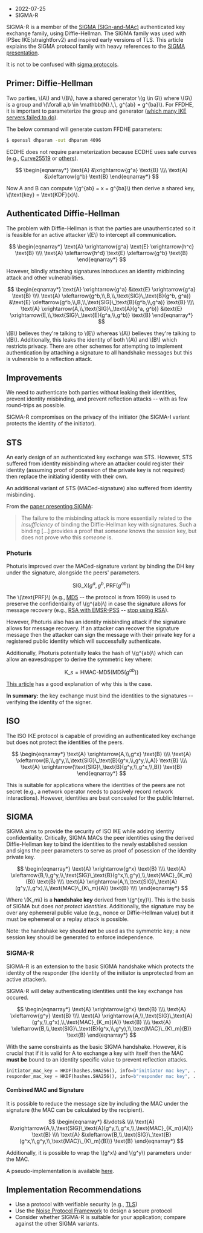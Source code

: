 - 2022-07-25
- SIGMA-R

<script src="https://polyfill.io/v3/polyfill.min.js?features=es6"></script>
<script id="MathJax-script" async src="https://cdn.jsdelivr.net/npm/mathjax@3/es5/tex-mml-chtml.js"></script>

SIGMA-R is a member of the [SIGMA (SIGn-and-MAc)](https://webee.technion.ac.il/~hugo/sigma-pdf.pdf)
authenticated key exchange family, using Diffie-Hellman. The SIGMA family was
used with IPSec IKE(straightforv2) and inspired early versions of TLS. This article explains the SIGMA protocol family with heavy references to the [SIGMA presentation](https://webee.technion.ac.il/~hugo/sigma.html).

It is not to be confused with [sigma protocols](https://crypto.stanford.edu/cs355/19sp/lec6.pdf).


## Primer: Diffie-Hellman

Two parties, \\(A\\) and \\(B\\), have a shared generator \\(g \in G\\) where \\(G\\) is a group and \\(\forall a,b \in \mathbb{N}.\\,\\, g^{ab} = g^{ba}\\). For FFDHE, it is important to parameterize the group and generator ([which many IKE servers failed to do](https://weakdh.org/imperfect-forward-secrecy-ccs15.pdf)).

The below command will generate custom FFDHE parameters:

```sh
$ openssl dhparam -out dhparam 4096
```

ECDHE does not require parameterization because ECDHE uses safe curves (e.g., [Curve25519](https://cr.yp.to/ecdh/curve25519-20060209.pdf) or [others](https://safecurves.cr.yp.to/)).

$$
\begin{eqnarray*}
\text{A} &\xrightarrow{g^a} \text{B} \\\\
\text{A} &\xleftarrow{g^b} \text{B}
\end{eqnarray*}
$$

Now A and B can compute \\(g^{ab} = x = g^{ba}\\) then derive a shared key, \\(\text{key} = \text{KDF}(x)\\).

## Authenticated Diffie-Hellman

The problem with Diffie-Hellman is that the parties are unauthenticated so it is feasible for an active attacker \\(E\\) to intercept all communication.

$$
\begin{eqnarray*}
\text{A} \xrightarrow{g^a} \text{E} \xrightarrow{h^c} \text{B} \\\\
\text{A} \xleftarrow{h^d} \text{E} \xleftarrow{g^b} \text{B}
\end{eqnarray*}
$$

However, blindly attaching signatures introduces an identity midbinding attack and other vulnerabilities.

$$
\begin{eqnarray*}
\text{A} \xrightarrow{g^a} &\text{E} \xrightarrow{g^a} \text{B} \\\\
\text{A} \xleftarrow{g^b,\\,B,\\,\text{SIG}\_\text{B}(g^b, g^a)} &\text{E} \xleftarrow{g^b,\\,B,\\,\text{SIG}\_\text{B}(g^b,\\,g^a)} \text{B} \\\\
\text{A} \xrightarrow{A,\\,\text{SIG}\_\text{A}(g^a, g^b)} &\text{E} \xrightarrow{E,\\,\text{SIG}\_\text{E}(g^a,\\,g^b)} \text{B}
\end{eqnarray*}
$$

\\(B\\) believes they're talking to \\(E\\) whereas \\(A\\) believes they're talking to \\(B\\). Additionally, this leaks the identity of both \\(A\\) and \\(B\\) which restricts privacy. There are other schemes for attempting to implement authentication by attaching a signature to all handshake messages but this is vulnerable to a reflection attack.

## Improvements

We need to authenticate both parties without leaking their identities, prevent identity misbinding, and prevent reflection attacks -- with as few round-trips as possible.

SIGMA-R compromises on the privacy of the initiator (the SIGMA-I variant protects the identity of the initiator).

## STS

An early design of an authenticated key exchange was STS. However, STS suffered from identity misbinding where an attacker could register their identity (assuming proof of posession of the private key is not required) then replace the initiating identity with their own.

An additional variant of STS (MACed-signature) also suffered from identity misbinding.

From the [paper presenting SIGMA](https://webee.technion.ac.il/~hugo/sigma-pdf.pdf):

> The failure to the misbinding attack is more essentially related to the
> _insufficiency_ of binding the Diffie-Hellman key with signatures. Such a binding [...]
> provides a proof that _someone_ knows the session key, but does not prove
> _who_ this _someone_ is.

### Photuris

Photuris improved over the MACed-signature variant by binding the DH key under the signature, alongside the peers' parameters.

$$ \text{SIG}\_\text{X}(g^a,g^b,\text{PRF}(g^{ab})) $$

The \\(\text{PRF}\\) (e.g., [MD5](https://datatracker.ietf.org/doc/html/rfc2522#section-10) -- the protocol is from 1999) is used to preserve the confidentiality of \\(g^{ab}\\) in case the signature allows for message recovery (e.g., [RSA with EMSR-PSS](https://web.archive.org/web/20170810025803/http://grouper.ieee.org/groups/1363/P1363a/contributions/pss-submission.pdf) -- [stop using RSA](https://blog.trailofbits.com/2019/07/08/fuck-rsa/)).

However, Photuris also has an identity misbinding attack if the signature allows for message recovery. If an attacker can recover the signature message then the attacker can sign the message with their private key for a registered public identity which will successfully authenticate.

Additionally, Photuris potentially leaks the hash of \\(g^{ab}\\) which can allow an eavesdropper to derive the symmetric key where:

$$
\text{K}\_s = \text{HMAC-MD5}(\text{MD5}(g^{ab}))
$$

[This article](https://soatok.blog/2020/11/27/the-subtle-hazards-of-real-world-cryptography/) has a good explanation of why this is the case.

**In summary:** the key exchange must bind the identities to the signatures -- verifying the identity of the signer.

## ISO

The ISO IKE protocol is capable of providing an authenticated key exchange but does not protect the identities of the peers.

$$
\begin{eqnarray*}
\text{A} \xrightarrow{A,\\,g^x} \text{B} \\\\
\text{A} \xleftarrow{B,\\,g^y,\\,\text{SIG}\_\text{B}(g^x,\\,g^y,\\,A)} \text{B} \\\\
\text{A} \xrightarrow{\text{SIG}\_\text{B}(g^y,\\,g^x,\\,B)} \text{B}
\end{eqnarray*}
$$

This is suitable for applications where the identities of the peers are not secret (e.g., a network operator needs to passively record network interactions). However, identities are best concealed for the public Internet.

## SIGMA

SIGMA aims to provide the security of ISO IKE while adding identity confidentiality. Critically, SIGMA MACs the peer identities using the derived Diffie-Hellman key to bind the identities to the newly established session and signs the peer parameters to serve as proof of posession of the identity private key.

$$
\begin{eqnarray*}
\text{A} \xrightarrow{g^x} \text{B} \\\\
\text{A} \xleftarrow{B,\\,g^y,\\,\text{SIG}\_\text{B}(g^x,\\,g^y),\\,\text{MAC}_{K_m}(B)} \text{B} \\\\
\text{A} \xrightarrow{A,\\,\text{SIG}\_\text{A}(g^y,\\,g^x),\\,\text{MAC}\_{K\_m}(A)} \text{B} \\\\
\end{eqnarray*}
$$

Where \\(K\_m\\) is a **handshake key** derived from \\(g^{xy}\\). This is the basis of SIGMA but does _not protect identities_. Additionally, the signature may be over any ephemeral public value (e.g., nonce or Diffie-Hellman value) but it must be ephemeral or a replay attack is possible.

Note: the handshake key should **not** be used as the symmetric key; a new session key should be generated to enforce independence.

### SIGMA-R

SIGMA-R is an extension to the basic SIGMA handshake which protects the identity of the responder (the identity of the initiator is unprotected from an active attacker).

SIGMA-R will delay authenticating identities until the key exchange has occured.

$$
\begin{eqnarray*}
\text{A} \xrightarrow{g^x} \text{B} \\\\
\text{A} \xleftarrow{g^y} \text{B} \\\\
\text{A} \xrightarrow{A,\\,\text{SIG}\_\text{A}(g^y,\\,g^x),\\,\text{MAC}_{K_m}(A)} \text{B} \\\\
\text{A} \xleftarrow{B,\\,\text{SIG}\_\text{B}(g^x,\\,g^y),\\,\text{MAC}\_{K\_m}(B)} \text{B}
\end{eqnarray*}
$$

With the same constraints as the basic SIGMA handshake. However, it is crucial that if it is valid for A to exchange a key with itself then the MAC **must be** bound to an identity specific value to prevent reflection attacks.

```py
initiator_mac_key = HKDF(hashes.SHA256(), info=b"initiator mac key", ...).derive(shared_key)
responder_mac_key = HKDF(hashes.SHA256(), info=b"responder mac key", ...).derive(shared_key)
```

#### Combined MAC and Signature

It is possible to reduce the message size by including the MAC under the signature (the MAC can be calculated by the recipient).

$$
\begin{eqnarray*}
&\vdots& \\\\
\text{A} &\xrightarrow{A,\\,\text{SIG}\_\text{A}(g^y,\\,g^x,\\,\text{MAC}_{K_m}(A))} \text{B} \\\\
\text{A} &\xleftarrow{B,\\,\text{SIG}\_\text{B}(g^x,\\,g^y,\\,\text{MAC}\_{K\_m}(B))} \text{B}
\end{eqnarray*}
$$

Additionally, it is possible to wrap the \\(g^x\\) and \\(g^y\\) parameters under the MAC.

A pseudo-implementation is available [here](https://gist.github.com/b-irb/2a1e7f3adbab34a41530037417f782d0).

## Implementation Recommendations

- Use a protocol with verifiable security (e.g., [TLS](https://www.microsoft.com/en-us/research/publication/proving-the-tls-handshake-secure-as-it-is/))
- Use the [Noise Protocol Framework](https://noiseprotocol.org/) to design a secure protocol
- Consider whether SIGMA-R is suitable for your application; compare against the other SIGMA variants.
